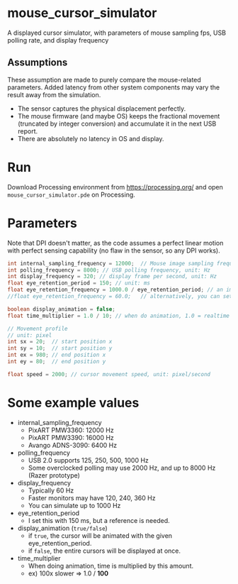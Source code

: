 # mouse_cursor_simulator
A displayed cursor simulator, with parameters of mouse sampling fps, USB polling rate, and display frequency

## Assumptions
These assumption are made to purely compare the mouse-related parameters. Added latency from other system components may vary the result away from the simulation.
* The sensor captures the physical displacement perfectly.
* The mouse firmware (and maybe OS) keeps the fractional movement (truncated by integer conversion) and accumulate it in the next USB report.
* There are absolutely no latency in OS and display.

# Run
Download Processing environment from https://processing.org/ and open ```mouse_cursor_simulator.pde``` on Processing.

# Parameters
Note that DPI doesn't matter, as the code assumes a perfect linear motion with perfect sensing capability (no flaw in the sensor, so any DPI works).
```java
int internal_sampling_frequency = 12000;  // Mouse image sampling frequency, unit: Hz 
int polling_frequency = 8000; // USB polling frequency, unit: Hz
int display_frequency = 320; // display frame per second, unit: Hz
float eye_retention_period = 150; // unit: ms
float eye_retention_frequency = 1000.0 / eye_retention_period; // an image presist in the eye (fps)
//float eye_retention_frequency = 60.0;   // alternatively, you can set the eye frequency directly 

boolean display_animation = false;
float time_multiplier = 1.0 / 10; // when do animation, 1.0 = realtime / 0.1 = 10x slower / 0.01 = 100x slower

// Movement profile
// unit: pixel
int sx = 20;  // start position x
int sy = 10;  // start position y
int ex = 980; // end position x
int ey = 80;  // end position y

float speed = 2000; // cursor movement speed, unit: pixel/second
```

# Some example values
* internal_sampling_frequency
  * PixART PMW3360: 12000 Hz
  * PixART PMW3390: 16000 Hz
  * Avango ADNS-3090: 6400 Hz
* polling_frequency
  * USB 2.0 supports 125, 250, 500, 1000 Hz
  * Some overclocked polling may use 2000 Hz, and up to 8000 Hz (Razer prototype)
* display_frequency
  * Typically 60 Hz
  * Faster monitors may have 120, 240, 360 Hz
  * You can simulate up to 1000 Hz
* eye_retention_period
  * I set this with 150 ms, but a reference is needed.
* display_animation (```true/false```)
  * if ```true```, the cursor will be animated with the given eye_retention_period.
  * if ```false```, the entire cursors will be displayed at once.
* time_multiplier
  * When doing animation, time is multiplied by this amount.
  * ex) 100x slower => 1.0 / **100**
